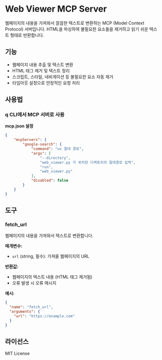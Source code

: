 # Web Viewer MCP Server

웹페이지의 내용을 가져와서 깔끔한 텍스트로 변환하는 MCP (Model Context Protocol) 서버입니다. HTML을 파싱하여 불필요한 요소들을 제거하고 읽기 쉬운 텍스트 형태로 반환합니다.

## 기능

- 웹페이지 내용 추출 및 텍스트 변환
- HTML 태그 제거 및 텍스트 정리
- 스크립트, 스타일, 네비게이션 등 불필요한 요소 자동 제거
- 타임아웃 설정으로 안정적인 요청 처리

## 사용법

### q CLI에서 MCP 서버로 사용

**mcp.json 설정**
```json
{
    "mcpServers": {
        "google-search": {
            "command": "uv 절대 경로",
            "args": [
                "--directory",
                "web_viewer.py 가 위치한 디렉토리의 절대경로 입력",
                "run",
                "web_viewer.py"
            ],
            "disabled": false
        }
    }
}
```

## 도구

### fetch_url

웹페이지의 내용을 가져와서 텍스트로 변환합니다.

**매개변수:**
- `url` (string, 필수): 가져올 웹페이지의 URL

**반환값:**
- 웹페이지의 텍스트 내용 (HTML 태그 제거됨)
- 오류 발생 시 오류 메시지

**예시:**

```json
{
  "name": "fetch_url",
  "arguments": {
    "url": "https://example.com"
  }
}
```

## 라이선스

MIT License